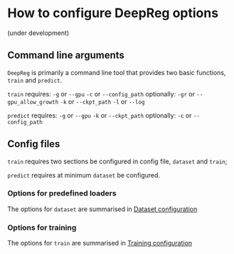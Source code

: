 # How to configure DeepReg options

(under development)

## Command line arguments

`DeepReg` is primarily a command line tool that provides two basic functions, `train` and `predict`.

`train` requires:
`-g` or `--gpu`
`-c` or `--config_path`
optionally:
`-gr` or `--gpu_allow_growth`
`-k` or `--ckpt_path`
`-l` or `--log`

`predict` requires:
`-g` or `--gpu`
`-k` or `--ckpt_path`
optionally:
`-c` or `--config_path`

## Config files

`train` requires two sections be configured in config file, `dataset` and `train`;

`predict` requires at minimum `dataset` be configured.

### Options for predefined loaders

The options for `dataset` are summarised in [Dataset configuration](./configuration_dataset.md)

### Options for training

The options for `train` are summarised in [Training configuration](./configuration_training.md)
